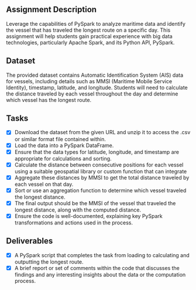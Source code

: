## Assignment Description

Leverage the capabilities of PySpark to analyze maritime data and identify the vessel that has traveled the longest route on a specific day. This assignment will help students gain practical experience with big data technologies, particularly Apache Spark, and its Python API, PySpark.

## Dataset

The provided dataset contains Automatic Identification System (AIS) data for vessels, including details such as MMSI (Maritime Mobile Service Identity), timestamp, latitude, and longitude. Students will need to calculate the distance traveled by each vessel throughout the day and determine which vessel has the longest route.

## Tasks

* [x] Download the dataset from the given URL and unzip it to access the .csv or similar format file contained within.
* [x] Load the data into a PySpark DataFrame.
* [x] Ensure that the data types for latitude, longitude, and timestamp are appropriate for calculations and sorting.
* [x] Calculate the distance between consecutive positions for each vessel using a suitable geospatial library or custom function that can integrate
* [x] Aggregate these distances by MMSI to get the total distance traveled by each vessel on that day.
* [x] Sort or use an aggregation function to determine which vessel traveled the longest distance.
* [x] The final output should be the MMSI of the vessel that traveled the longest distance, along with the computed distance.
* [x] Ensure the code is well-documented, explaining key PySpark transformations and actions used in the process.

## Deliverables

* [x] A PySpark script that completes the task from loading to calculating and outputting the longest route.
* [x] A brief report or set of comments within the code that discusses the findings and any interesting insights about the data or the computation process.
